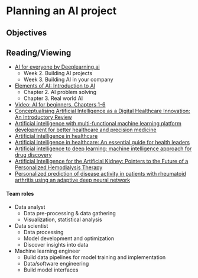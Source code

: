 # Planning an AI project

## Objectives

## Reading/Viewing
- [AI for everyone by Deeplearning.ai](https://www.coursera.org/learn/ai-for-everyone/)
  - Week 2. Building AI projects
  - Week 3. Building AI in your company
- [Elements of AI: Introduction to AI](https://course.elementsofai.com/)
  - Chapter 2. AI problem solving
  - Chapter 3. Real world AI
- [Video: AI for beginners. Chapters 1-6](https://www.youtube.com/watch?v=JMUxmLyrhSk)
- [Conceptualising Artificial Intelligence as a Digital Healthcare Innovation: An Introductory Review](https://doi.org/10.2147/MDER.S262590)
- [Artificial intelligence with multi-functional machine learning platform development for better healthcare and precision medicine](https://pubmed.ncbi.nlm.nih.gov/32185396/)
- [Artificial intelligence in healthcare](https://www.nature.com/articles/s41551-018-0305-z/)
- [Artificial intelligence in healthcare: An essential guide for health leaders](https://journals.sagepub.com/doi/10.1177/0840470419873123)
- [Artificial intelligence to deep learning: machine intelligence approach for drug discovery](https://pubmed.ncbi.nlm.nih.gov/33844136/)
- [Artificial Intelligence for the Artificial Kidney: Pointers to the Future of a Personalized Hemodialysis Therapy](https://pubmed.ncbi.nlm.nih.gov/29594137/)
- [Personalized prediction of disease activity in patients with rheumatoid arthritis using an adaptive deep neural network](https://pubmed.ncbi.nlm.nih.gov/34185794/)

#### Team roles
- Data analyst
  - Data pre-processing & data gathering
  - Visualization, statistical analysis
- Data scientist
  - Data processing
  - Model development and optimization
  - Discover insights into data 
- Machine learning engineer
  - Build data pipelines for model training and implementation
  - Data/software engineering
  - Build model interfaces